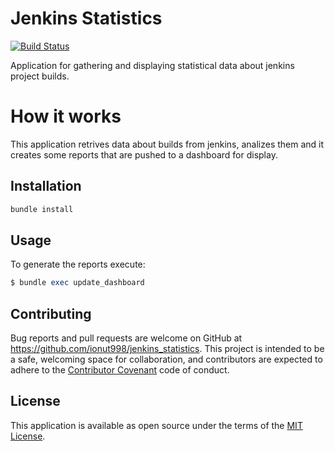 # Jenkins Statistics

[![Build Status](https://travis-ci.org/ionut998/jenkins_statistics.svg?branch=master)](https://travis-ci.org/ionut998/jenkins_statistics)

Application for gathering and displaying statistical data about jenkins project builds.

# How it works
This application retrives data about builds from jenkins, analizes them and it creates some reports that are pushed to a dashboard for display.

## Installation

```ruby
bundle install
```

## Usage

To generate the reports execute:

```ruby
$ bundle exec update_dashboard
```

## Contributing

Bug reports and pull requests are welcome on GitHub at https://github.com/ionut998/jenkins_statistics. This project is intended to be a safe, welcoming space for collaboration, and contributors are expected to adhere to the [Contributor Covenant](contributor-covenant.org) code of conduct.


## License

This application is available as open source under the terms of the [MIT License](http://opensource.org/licenses/MIT).
